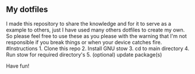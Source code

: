 My dotfiles
-----------
I made this repository to share the knowledge and for it to serve as a example to others, just I have used many others dotfiles to create my own. So please feel free to use these as you please with the warning that I'm not responsible if you break things or when your device catches fire.
#Instructions
    1. Clone this repo
    2. Install GNU stow
    3. cd to main directory
    4. Run stow for required directory's
    5. (optional) update package(s)

Have fun!
